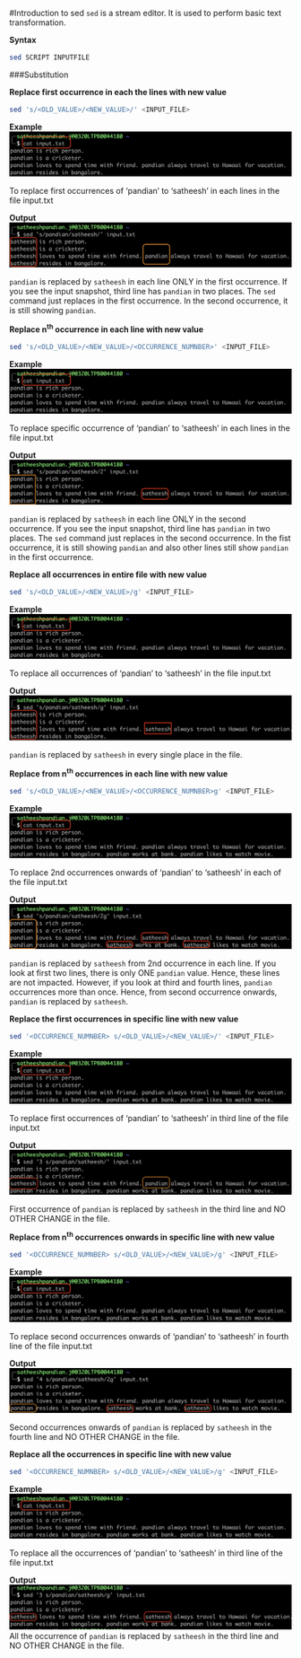 #Introduction to sed
`sed` is a stream editor. It is used to perform basic text transformation.

**Syntax**
```bash
sed SCRIPT INPUTFILE
```

###Substitution

**Replace first occurrence in each the lines with new value**
```bash
sed 's/<OLD_VALUE>/<NEW_VALUE>/' <INPUT_FILE>
```
**Example**
![sed_replace.jpg](../assets/sed_replace.png)

To replace first occurrences of ‘pandian’ to ‘satheesh’ in each lines in the file input.txt

**Output**
![sed_replace_first.jpg](../assets/sed_replace_first.png)

`pandian` is replaced by `satheesh` in each line ONLY in the first occurrence. If you see the input snapshot, third line has `pandian` in two places. The `sed` command just replaces in the first occurrence. In the second occurrence, it is still showing `pandian`.

**Replace n<sup>th</sup> occurrence in each line with new value**
```bash
sed 's/<OLD_VALUE>/<NEW_VALUE>/<OCCURRENCE_NUMNBER>' <INPUT_FILE>
```
**Example**
![sed_replace.jpg](../assets/sed_replace.png)

To replace specific occurrence of ‘pandian’ to ‘satheesh’ in each lines in the file input.txt

**Output**
![sed_specific_nth.jpg](../assets/sed_specific_nth.png)

`pandian` is replaced by `satheesh` in each line ONLY in the second occurrence. If you see the input snapshot, third line has `pandian` in two places. The `sed` command just replaces in the second occurrence. In the fist occurrence, it is still showing `pandian` and also other lines still show `pandian` in the first occurrence.

**Replace all occurrences in entire file with new value**
```bash
sed 's/<OLD_VALUE>/<NEW_VALUE>/g' <INPUT_FILE>
```
**Example**
![sed_replace.jpg](../assets/sed_replace.png)

To replace all occurrences of ‘pandian’ to ‘satheesh’ in the file input.txt

**Output**
![sed_global.jpg](../assets/sed_global.png)

`pandian` is replaced by `satheesh` in every single place in the file.


**Replace from n<sup>th</sup> occurrences in each line with new value**
```bash
sed 's/<OLD_VALUE>/<NEW_VALUE>/<OCCURRENCE_NUMNBER>g' <INPUT_FILE>
```
**Example**
![sed_input.jpg](../assets/sed_input.png)

To replace 2nd occurrences onwards of ‘pandian’ to ‘satheesh’ in each of the file input.txt

**Output**
![sed_occurrence_global.jpg](../assets/sed_occurrence_global.png)

`pandian` is replaced by `satheesh` from 2nd occurrence in each line. If you look at first two lines, there is only ONE `pandian` value. Hence, these lines are not impacted. However, if you look at third and fourth lines, `pandian` occurrences more than once. Hence, from second occurrence onwards, `pandian` is replaced by `satheesh`.



**Replace the first occurrences in specific line with new value**
```bash
sed '<OCCURRENCE_NUMNBER> s/<OLD_VALUE>/<NEW_VALUE>/' <INPUT_FILE>
```
**Example**
![sed_input.jpg](../assets/sed_input.png)

To replace first occurrences of ‘pandian’ to ‘satheesh’ in third line of the file input.txt

**Output**
![sed_specific_line_first_occurrence.jpg](../assets/sed_specific_line_first_occurrence.jpg)

First occurrence of `pandian` is replaced by `satheesh` in the third line and NO OTHER CHANGE in the file.


**Replace from n<sup>th</sup> occurrences onwards in specific line with new value**
```bash
sed '<OCCURRENCE_NUMNBER> s/<OLD_VALUE>/<NEW_VALUE>/g' <INPUT_FILE>
```
**Example**
![sed_input.jpg](../assets/sed_input.png)

To replace second occurrences onwards of ‘pandian’ to ‘satheesh’ in fourth line of the file input.txt

**Output**
![sed_nth_occurence_global_line.png](../assets/sed_nth_occurence_global_line.png)

Second occurrences onwards of `pandian` is replaced by `satheesh` in the fourth line and NO OTHER CHANGE in the file.



**Replace all the occurrences in specific line with new value**
```bash
sed '<OCCURRENCE_NUMNBER> s/<OLD_VALUE>/<NEW_VALUE>/g' <INPUT_FILE>
```
**Example**
![sed_input.jpg](../assets/sed_input.png)

To replace all the occurrences of ‘pandian’ to ‘satheesh’ in third line of the file input.txt

**Output**
![sed_all_occurence_line_global.png](../assets/sed_all_occurence_line_global.png)
All the occurrence of `pandian` is replaced by `satheesh` in the third line and NO OTHER CHANGE in the file.







